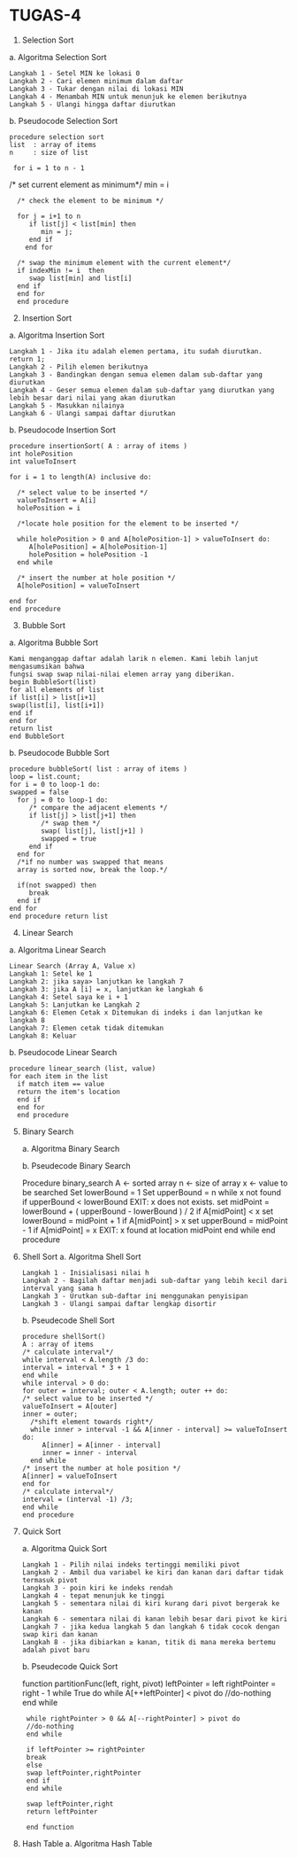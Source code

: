 # TUGAS-4
1. Selection Sort

  a. Algoritma Selection Sort
  
    Langkah 1 - Setel MIN ke lokasi 0
    Langkah 2 - Cari elemen minimum dalam daftar
    Langkah 3 - Tukar dengan nilai di lokasi MIN
    Langkah 4 - Menambah MIN untuk menunjuk ke elemen berikutnya
    Langkah 5 - Ulangi hingga daftar diurutkan
    
  b. Pseudocode Selection Sort
  
    procedure selection sort 
    list  : array of items
    n     : size of list

     for i = 1 to n - 1
   /* set current element as minimum*/
      min = i    
  
      /* check the element to be minimum */

      for j = i+1 to n 
         if list[j] < list[min] then
            min = j;
         end if
        end for

      /* swap the minimum element with the current element*/
      if indexMin != i  then
         swap list[min] and list[i]
      end if
      end for
      end procedure
   
2. Insertion Sort

  a. Algoritma Insertion Sort
  
    Langkah 1 - Jika itu adalah elemen pertama, itu sudah diurutkan. return 1;
    Langkah 2 - Pilih elemen berikutnya
    Langkah 3 - Bandingkan dengan semua elemen dalam sub-daftar yang diurutkan
    Langkah 4 - Geser semua elemen dalam sub-daftar yang diurutkan yang lebih besar dari nilai yang akan diurutkan
    Langkah 5 - Masukkan nilainya
    Langkah 6 - Ulangi sampai daftar diurutkan
    
  b. Pseudocode Insertion Sort
  
    procedure insertionSort( A : array of items )
    int holePosition
    int valueToInsert
	
    for i = 1 to length(A) inclusive do:
	
      /* select value to be inserted */
      valueToInsert = A[i]
      holePosition = i
      
      /*locate hole position for the element to be inserted */
		
      while holePosition > 0 and A[holePosition-1] > valueToInsert do:
         A[holePosition] = A[holePosition-1]
         holePosition = holePosition -1
      end while
		
      /* insert the number at hole position */
      A[holePosition] = valueToInsert
      
    end for
    end procedure
   
3. Bubble Sort

  a. Algoritma Bubble Sort
  
    Kami menganggap daftar adalah larik n elemen. Kami lebih lanjut mengasumsikan bahwa 
    fungsi swap swap nilai-nilai elemen array yang diberikan.
    begin BubbleSort(list)
    for all elements of list
    if list[i] > list[i+1]
    swap(list[i], list[i+1])
    end if
    end for
    return list
    end BubbleSort
    
  b. Pseudocode Bubble Sort
  
    procedure bubbleSort( list : array of items )
    loop = list.count;
    for i = 0 to loop-1 do:
    swapped = false
      for j = 0 to loop-1 do:
         /* compare the adjacent elements */   
         if list[j] > list[j+1] then
            /* swap them */
            swap( list[j], list[j+1] )		 
            swapped = true
         end if  
      end for
      /*if no number was swapped that means 
      array is sorted now, break the loop.*/
      
      if(not swapped) then
         break
      end if   
    end for
    end procedure return list
    
4. Linear Search

  a. Algoritma Linear Search 
  
    Linear Search (Array A, Value x)
    Langkah 1: Setel ke 1
    Langkah 2: jika saya> lanjutkan ke langkah 7
    Langkah 3: jika A [i] = x, lanjutkan ke langkah 6
    Langkah 4: Setel saya ke i + 1
    Langkah 5: Lanjutkan ke Langkah 2
    Langkah 6: Elemen Cetak x Ditemukan di indeks i dan lanjutkan ke langkah 8
    Langkah 7: Elemen cetak tidak ditemukan
    Langkah 8: Keluar
    
  b. Pseudocode Linear Search
  
    procedure linear_search (list, value)
    for each item in the list
      if match item == value
      return the item's location
      end if
      end for
      end procedure
    
5. Binary Search

   a. Algoritma Binary Search
   
   b. Pseudecode Binary Search

 	  Procedure binary_search
  	  A ← sorted array
          n ← size of array
  	  x ← value to be searched
	   Set lowerBound = 1
	   Set upperBound = n 
	   while x not found
         if upperBound < lowerBound 
         EXIT: x does not exists.
       set midPoint = lowerBound + ( upperBound - lowerBound ) / 2
       if A[midPoint] < x
         set lowerBound = midPoint + 1
       if A[midPoint] > x
          set upperBound = midPoint - 1 
       if A[midPoint] = x 
         EXIT: x found at location midPoint
       end while
       end procedure

6. Shell Sort
   a. Algoritma Shell Sort
   
       Langkah 1 - Inisialisasi nilai h
       Langkah 2 - Bagilah daftar menjadi sub-daftar yang lebih kecil dari interval yang sama h
       Langkah 3 - Urutkan sub-daftar ini menggunakan penyisipan
       Langkah 3 - Ulangi sampai daftar lengkap disortir
   b. Pseudecode Shell Sort
   
       procedure shellSort()
       A : array of items 
       /* calculate interval*/
       while interval < A.length /3 do:
       interval = interval * 3 + 1	    
       end while
       while interval > 0 do:
       for outer = interval; outer < A.length; outer ++ do:
       /* select value to be inserted */
       valueToInsert = A[outer]
       inner = outer;
         /*shift element towards right*/
         while inner > interval -1 && A[inner - interval] >= valueToInsert do:
            A[inner] = A[inner - interval]
            inner = inner - interval
         end while
       /* insert the number at hole position */
       A[inner] = valueToInsert
       end for
       /* calculate interval*/
       interval = (interval -1) /3;	  
       end while
       end procedure
7. Quick Sort

   a. Algoritma Quick Sort
   
       Langkah 1 - Pilih nilai indeks tertinggi memiliki pivot
       Langkah 2 - Ambil dua variabel ke kiri dan kanan dari daftar tidak termasuk pivot
       Langkah 3 - poin kiri ke indeks rendah
       Langkah 4 - tepat menunjuk ke tinggi
       Langkah 5 - sementara nilai di kiri kurang dari pivot bergerak ke kanan
       Langkah 6 - sementara nilai di kanan lebih besar dari pivot ke kiri
       Langkah 7 - jika kedua langkah 5 dan langkah 6 tidak cocok dengan swap kiri dan kanan
       Langkah 8 - jika dibiarkan ≥ kanan, titik di mana mereka bertemu adalah pivot baru
     
   b. Pseudecode Quick Sort
   
   	function partitionFunc(left, right, pivot)
   	leftPointer = left
   	rightPointer = right - 1
        while True do
        while A[++leftPointer] < pivot do
        //do-nothing            
        end while
	
        while rightPointer > 0 && A[--rightPointer] > pivot do
        //do-nothing         
        end while
		
        if leftPointer >= rightPointer
        break
        else                
        swap leftPointer,rightPointer
        end if	
        end while 
	
        swap leftPointer,right
        return leftPointer
	
        end function
8. Hash Table 
   a. Algoritma Hash Table
      
